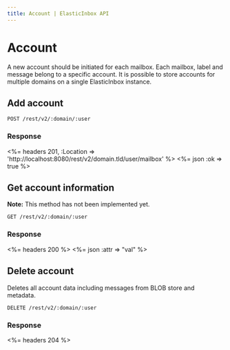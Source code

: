 ```yaml
---
title: Account | ElasticInbox API
---
```


# Account

A new account should be initiated for each mailbox. Each mailbox, label and message belong to a specific account. It is possible to store accounts for multiple domains on a single ElasticInbox instance.

## Add account <a name="add"></a>

    POST /rest/v2/:domain/:user

### Response

<%= headers 201, :Location =>
            'http://localhost:8080/rest/v2/domain.tld/user/mailbox' %>
<%= json :ok => true %>

## Get account information <a name="get"></a>

**Note:** This method has not been implemented yet.

    GET /rest/v2/:domain/:user

### Response

<%= headers 200 %>
<%= json :attr => "val" %>

## Delete account <a name="delete"></a>

Deletes all account data including messages from BLOB store and metadata.

    DELETE /rest/v2/:domain/:user

### Response

<%= headers 204 %>


